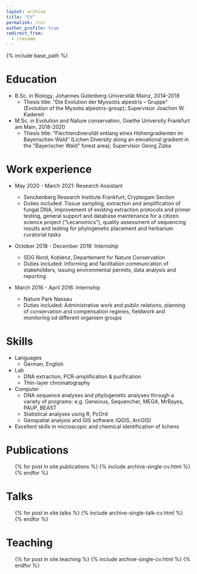 ```yaml
---
layout: archive
title: "CV"
permalink: /cv/
author_profile: true
redirect_from:
  - /resume
---
```


{% include base_path %}

Education
======
* B.Sc. in Biology, Johannes Gutenberg-Universität Mainz, 2014-2018
  * Thesis title: “Die Evolution der Myosotis alpestris – Gruppe“ (Evolution of the Mysotis alpestris-group); Supervisior Joachim W. Kadereit
* M.Sc. in Evolution and Nature conservation, Goethe University Frankfurt am Main, 2018-2020
  * Thesis title: “Flechtendiversität entlang eines Höhengradienten im Bayerischen Wald“ (Lichen Diversity along an elevational gradient in the "Bayerischer Wald" forest area); Supervisior Georg Zizka
   
Work experience
======
* May 2020 - March 2021: Research Assistant
  * Senckenberg Research Institute Frankfurt, Cryptogam Section
  * Duties included: Tissue sampling, extraction and amplification of fungal DNA, improvement of existing extraction protocols and primer testing, general  support and database maintenance for a citizen science project (“Lecanomics”), quality assessment of sequencing results and testing for phylogenetic placement and herbarium curatorial tasks

* October 2018 - December 2018: Internship
  * SDG Nord, Koblenz, Departement for Nature Conservation
  * Duties included: Informing and facilitation communcation of stakeholders, Issuing environmental permits, data analysis and reporting

* March 2016 - April 2016: Internship
  * Nature Park Nassau
  * Duties included: Administrative work and public relations, planning of conservation and compensation regimes, fieldwork and monitoring od different organism groups
  
Skills
======
* Languages
  * German, English
* Lab
  * DNA extraction, PCR-amplification & purification 
  * Thin-layer chromatography
* Computer
  * DNA sequence analyses and phylogenetic analyses through a variety of programs: e.g. Geneious, Sequencher, MEGA, MrBayes, PAUP, BEAST
  * Statistical analyses using R, PcOrd 
  * Geospatial analysis and GIS software (QGIS, ArcGIS)
* Excellent skills in microscopic and chemical identification of lichens

Publications
======
  <ul>{% for post in site.publications %}
    {% include archive-single-cv.html %}
  {% endfor %}</ul>
  
Talks
======
  <ul>{% for post in site.talks %}
    {% include archive-single-talk-cv.html %}
  {% endfor %}</ul>
  
Teaching
======
  <ul>{% for post in site.teaching %}
    {% include archive-single-cv.html %}
  {% endfor %}</ul>
  
